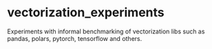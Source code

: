 # vectorization_experiments
Experiments with informal benchmarking of vectorization libs such as pandas, polars, pytorch, tensorflow and others.
